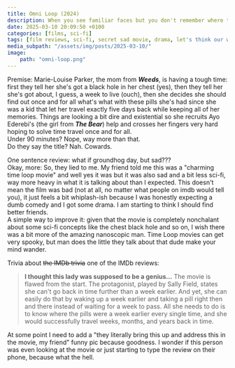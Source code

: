 ```yaml
---
title: Omni Loop (2024)
description: When you see familiar faces but you don't remember where they're from - could you be wrong?
date: 2025-03-10 20:09:50 +0100
categories: [films, sci-fi]
tags: [film reviews, sci-fi, secret sad movie, drama, let's think our way out, secret horror movie, time shenanigans, wrong place wrong face, they don't say the title]
media_subpath: "/assets/img/posts/2025-03-10/"
image:
    path: "omni-loop.png"
---
```

<span class="reviewsection">Premise:</span> Marie-Louise Parker, the mom from ***Weeds***, is having a tough time: first they tell her she's got a black hole in her chest (yes), then they tell her she's got about, I guess, a week to live (ouch), then she decides she should find out once and for all what's what with these pills she's had since she was a kid that let her travel exactly five days back while keeping all of her memories. Things are looking a bit dire and existential so she recruits Ayo Ederebi's (the girl from ***The Bear***) help and crosses her fingers very hard hoping to solve time travel once and for all.<br/>
<span class="reviewsection">Under 90 minutes?</span> Nope, way more than that.<br/>
<span class="reviewsection">Do they say the title?</span> Nah. Cowards.

<span class="reviewsection">One sentence review:</span> what if groundhog day, but sad??? <br/>
<span class="reviewsection">Okay, more:</span> So, they lied to me. My friend told me this was a "charming time loop movie" and well yes it was but it was also sad and a bit less sci-fi, way more heavy in what it is talking about than I expected. This doesn't mean the film was bad (not at all, no matter what people on imdb would tell you), it just feels a bit whiplash-ish because I was honestly expecting a dumb comedy and I got some drama. I am starting to think I should find better friends.<br/>
<span class="reviewsection">A simple way to improve it:</span> given that the movie is completely nonchalant about some sci-fi concepts like the chest black hole and so on, I wish there was a bit more of the amazing nanoscopic man. Time Loop movies can get very spooky, but man does the little they talk about that dude make your mind wander.

<span class="reviewsection">Trivia about ~~the IMDb trivia~~ one of the IMDb reviews:</span>
> **I thought this lady was supposed to be a genius...**
> The movie is flawed from the start. The protagonist, played by Sally Field, states she can't go back in time further than a week earlier. And yet, she can easily do that by waking up a week earlier and taking a pill right then and there instead of waiting for a week to pass. All she needs to do is to know where the pills were a week earlier every single time, and she would successfully travel weeks, months, and years back in time.

At some point I need to add a "they literally bring this up and address this in the movie, my friend" funny pic because goodness. I wonder if this person was even looking at the movie or just starting to type the review on their phone, because what the hell.
